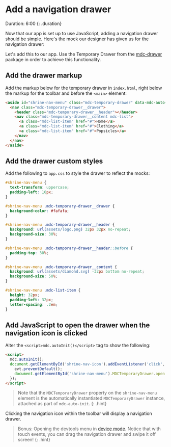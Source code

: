 <!--docs:
title: "4. Add a navigation drawer"
layout: landing
section: codelab
path: /codelab/4-navigation/
-->

<!--
This is a simplified version of Building Beautiful Sites with MDC web
edited for a non-technical audience
-->

<link rel="stylesheet" href="css/codelab.css" />

# Add a navigation drawer

Duration: 6:00
{: .duration}

Now that our app is set up to use JavaScript, adding a navigation drawer should be simple. Here's the mock our designer has given us for the navigation drawer:

Let's add this to our app. Use the Temporary Drawer from the [mdc-drawer](https://github.com/material-components/material-components-web/tree/master/packages/mdc-drawer) package in order to achieve this functionality.

## Add the drawer markup

Add the markup below for the temporary drawer in `index.html`, right below the markup for the toolbar and before the `<main>` element:

```html
<aside id="shrine-nav-menu" class="mdc-temporary-drawer" data-mdc-auto-init="MDCTemporaryDrawer">
  <nav class="mdc-temporary-drawer__drawer">
    <header class="mdc-temporary-drawer__header"></header>
    <nav class="mdc-temporary-drawer__content mdc-list">
      <a class="mdc-list-item" href="#">Home</a>
      <a class="mdc-list-item" href="#">Clothing</a>
      <a class="mdc-list-item" href="#">Popsicles</a>
    </nav>
  </nav>
</aside>
```

## Add the drawer custom styles

Add the following to `app.css` to style the drawer to reflect the mocks:

```css
#shrine-nav-menu {
  text-transform: uppercase;
  padding-left: 16px;
}

#shrine-nav-menu .mdc-temporary-drawer__drawer {
  background-color: #fafafa;
}

#shrine-nav-menu .mdc-temporary-drawer__header {
  background: url(assets/logo.png) 32px 32px no-repeat;
  background-size: 30%;
}

#shrine-nav-menu .mdc-temporary-drawer__header::before {
  padding-top: 30%;
}

#shrine-nav-menu .mdc-temporary-drawer__content {
  background: url(assets/diamond.svg) -32px bottom no-repeat;
  background-size: 50%;
}

#shrine-nav-menu .mdc-list-item {
  height: 32px;
  padding-left: 32px;
  letter-spacing: .2em;
}
```

## Add JavaScript to open the drawer when the navigation icon is clicked

Alter the `<script>mdc.autoInit()</script>` tag to show the following:

```html
<script>
  mdc.autoInit();
  document.getElementById('shrine-nav-icon').addEventListener('click', function(evt) {
    evt.preventDefault();
    document.getElementById('shrine-nav-menu').MDCTemporaryDrawer.open = true;
  });
</script>
```

> Note that the `MDCTemporaryDrawer` property on the `shrine-nav-menu` element is the automatically instantiated `MDCTemporaryDrawer` instance, attached as part of `mdc-auto-init`.
{: .hint}

Clicking the navigation icon within the toolbar will display a navigation drawer.

> Bonus: Opening the devtools menu in [device mode](https://developers.google.com/web/tools/chrome-devtools/device-mode/). Notice that with touch events, you can drag the navigation drawer and swipe it off screen!
{: .hint}
